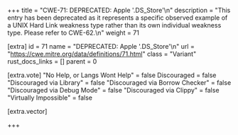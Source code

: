 +++
title = "CWE-71: DEPRECATED: Apple '.DS_Store'\n"
description = "This entry has been deprecated as it represents a specific observed example of a UNIX Hard Link weakness type rather than its own individual weakness type. Please refer to CWE-62.\n"
weight = 71

[extra]
id = 71
name = "DEPRECATED: Apple '.DS_Store'\n"
url = "https://cwe.mitre.org/data/definitions/71.html"
class = "Variant"
rust_docs_links = []
parent = 0

[extra.vote]
"No Help, or Langs Wont Help" = false
Discouraged = false
"Discouraged via Library" = false
"Discouraged via Borrow Checker" = false
"Discouraged via Debug Mode" = false
"Discouraged via Clippy" = false
"Virtually Impossible" = false

[extra.vector]

+++